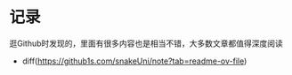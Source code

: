 # 记录

逛Github时发现的，里面有很多内容也是相当不错，大多数文章都值得深度阅读

- diff(<https://github1s.com/snakeUni/note?tab=readme-ov-file>)
